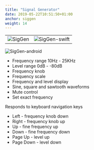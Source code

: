 ```yaml
---
title: "Signal Generator"
date: 2019-05-22T10:51:50+01:00
anchor: siggen
weight: 14
---
```


|     |     |
| --- | --- |
| ![SigGen][1] | ![SigGen-swift][2] |
![SigGen-android][3]

* Frequency range 10Hz - 25KHz
* Level range 0dB - -80dB
* Frequency knob
* Frequency scale
* Frequency and level display
* Sine, square and sawtooth waveforms
* Mute control
* Set exact frequency

Responds to keyboard navigation keys

* Left - frequency knob down
* Right - frequency knob up
* Up - fine frequency up
* Down - fine frequency down
* Page Up - level up
* Page Down - level down

 [1]: images/SigGen.png
 [2]: images/SigGen-swift.png
 [3]: images/SigGen-android.png
